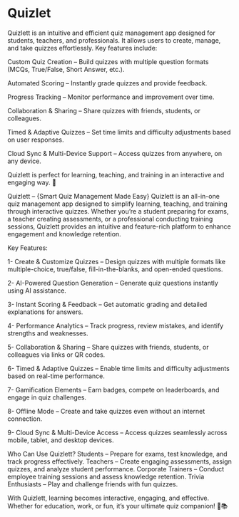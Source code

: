 # Quizlet

Quizlett is an intuitive and efficient quiz management app designed for students, teachers, and professionals. It allows users to create, manage, and take quizzes effortlessly. Key features include:

Custom Quiz Creation – Build quizzes with multiple question formats (MCQs, True/False, Short Answer, etc.).

Automated Scoring – Instantly grade quizzes and provide feedback.

Progress Tracking – Monitor performance and improvement over time.

Collaboration & Sharing – Share quizzes with friends, students, or colleagues.

Timed & Adaptive Quizzes – Set time limits and difficulty adjustments based on user responses.

Cloud Sync & Multi-Device Support – Access quizzes from anywhere, on any device.

Quizlett is perfect for learning, teaching, and training in an interactive and engaging way. 🚀


Quizlett – {Smart Quiz Management Made Easy}
Quizlett is an all-in-one quiz management app designed to simplify learning, teaching, and training through interactive quizzes. Whether you’re a student preparing for exams, a teacher creating assessments, or a professional conducting training sessions, Quizlett provides an intuitive and feature-rich platform to enhance engagement and knowledge retention.

Key Features:
 
 1- Create & Customize Quizzes – Design quizzes with multiple formats like multiple-choice, true/false, fill-in-the-blanks, and open-ended 
  questions.
  
 2- AI-Powered Question Generation – Generate quiz questions instantly using AI assistance.
 
 3- Instant Scoring & Feedback – Get automatic grading and detailed explanations for answers.
 
 4- Performance Analytics – Track progress, review mistakes, and identify strengths and weaknesses.
 
 5- Collaboration & Sharing – Share quizzes with friends, students, or colleagues via links or QR codes.
 
 6- Timed & Adaptive Quizzes – Enable time limits and difficulty adjustments based on real-time performance.
 
 7- Gamification Elements – Earn badges, compete on leaderboards, and engage in quiz challenges.
 
 8- Offline Mode – Create and take quizzes even without an internet connection.
 
 9- Cloud Sync & Multi-Device Access – Access quizzes seamlessly across mobile, tablet, and desktop devices.

Who Can Use Quizlett?
 Students – Prepare for exams, test knowledge, and track progress effectively.
 Teachers – Create engaging assessments, assign quizzes, and analyze student performance.
 Corporate Trainers – Conduct employee training sessions and assess knowledge retention.
 Trivia Enthusiasts – Play and challenge friends with fun quizzes.

With Quizlett, learning becomes interactive, engaging, and effective. Whether for education, work, or fun, it’s your ultimate quiz companion! 🚀📚
